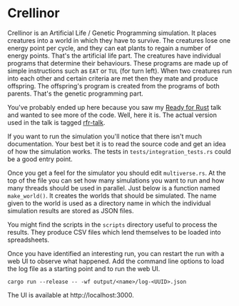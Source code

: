 # Crellinor

Crellinor is an Artificial Life / Genetic Programming simulation. It places creatures into a world in which they have to survive. The creatures lose one energy point per cycle, and they can eat plants to regain a number of energy points. That's the artificial life part. The creatures have individual programs that determine their behaviours. These programs are made up of simple instructions such as `EAT` or `TUL` (for turn left). When two creatures run into each other and certain criteria are met then they mate and produce offspring. The offspring's program is created from the programs of both parents. That's the genetic programming part.

You've probably ended up here because you saw my [Ready for Rust](https://erik.doernenburg.com/talks/#rust) talk and wanted to see more of the code. Well, here it is. The actual version used in the talk is tagged [rfr-talk](https://github.com/erikdoe/crellinor-rust/releases/tag/rfr-talk).

If you want to run the simulation you'll notice that there isn't much documentation. Your best bet it is to read the source code and get an idea of how the simulation works. The tests in `tests/integration_tests.rs` could be a good entry point.

Once you get a feel for the simulator you should edit `multiverse.rs`. At the top of the file you can set how many simulations you want to run and how many threads should be used in parallel. Just below is a function named `make_world()`. It creates the worlds that should be simulated. The name given to the world is used as a directory name in which the individual simulation results are stored as JSON files.

You might find the scripts in the `scripts` directory useful to process the results. They produce CSV files which lend themselves to be loaded into spreadsheets.

Once you have identified an interesting run, you can restart the run with a web UI to observe what happened. Add the command line options to load the log file as a starting point and to run the web UI.

```cargo run --release -- -wf output/<name>/log-<UUID>.json```

The UI is available at http://localhost:3000.
